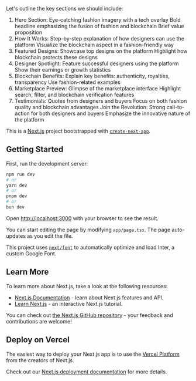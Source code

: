 Let's outline the key sections we should include:

1. Hero Section:
   Eye-catching fashion imagery with a tech overlay
   Bold headline emphasizing the fusion of fashion and blockchain
   Brief value proposition
2. How It Works:
   Step-by-step explanation of how designers can use the platform
   Visualize the blockchain aspect in a fashion-friendly way
3. Featured Designs:
   Showcase top designs on the platform
   Highlight how blockchain protects these designs
4. Designer Spotlight:
   Feature successful designers using the platform
   Show their earnings or growth statistics
5. Blockchain Benefits:
   Explain key benefits: authenticity, royalties, transparency
   Use fashion-related examples
6. Marketplace Preview:
   Glimpse of the marketplace interface
   Highlight search, filter, and blockchain verification features
7. Testimonials:
   Quotes from designers and buyers
   Focus on both fashion quality and blockchain advantages
   Join the Revolution:
   Strong call-to-action for both designers and buyers
   Emphasize the innovative nature of the platform

This is a [Next.js](https://nextjs.org/) project bootstrapped with [`create-next-app`](https://github.com/vercel/next.js/tree/canary/packages/create-next-app).

## Getting Started

First, run the development server:

```bash
npm run dev
# or
yarn dev
# or
pnpm dev
# or
bun dev
```

Open [http://localhost:3000](http://localhost:3000) with your browser to see the result.

You can start editing the page by modifying `app/page.tsx`. The page auto-updates as you edit the file.

This project uses [`next/font`](https://nextjs.org/docs/basic-features/font-optimization) to automatically optimize and load Inter, a custom Google Font.

## Learn More

To learn more about Next.js, take a look at the following resources:

- [Next.js Documentation](https://nextjs.org/docs) - learn about Next.js features and API.
- [Learn Next.js](https://nextjs.org/learn) - an interactive Next.js tutorial.

You can check out [the Next.js GitHub repository](https://github.com/vercel/next.js/) - your feedback and contributions are welcome!

## Deploy on Vercel

The easiest way to deploy your Next.js app is to use the [Vercel Platform](https://vercel.com/new?utm_medium=default-template&filter=next.js&utm_source=create-next-app&utm_campaign=create-next-app-readme) from the creators of Next.js.

Check out our [Next.js deployment documentation](https://nextjs.org/docs/deployment) for more details.
